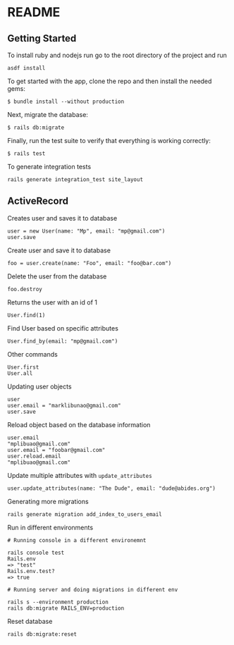 # README


## Getting Started

To install ruby and nodejs run go to the root directory of the project and run

```
asdf install
```

To get started with the app, clone the repo and then install the needed gems:

```
$ bundle install --without production
```

Next, migrate the database:

```
$ rails db:migrate
```

Finally, run the test suite to verify that everything is working correctly:

```
$ rails test
```

To generate integration tests

```
rails generate integration_test site_layout
```

## ActiveRecord

Creates user and saves it to database

```
user = new User(name: "Mp", email: "mp@gmail.com")
user.save
```

Create user and save it to database

```
foo = user.create(name: "Foo", email: "foo@bar.com")
```

Delete the user from the database

```
foo.destroy
```

Returns the user with an id of 1

```
User.find(1)
```

Find User based on specific attributes

```
User.find_by(email: "mp@gmail.com")
```

Other commands

```
User.first
User.all
```

Updating user objects

```
user
user.email = "marklibunao@gmail.com"
user.save
```

Reload object based on the database information

```
user.email
"mplibuao@gmail.com"
user.email = "foobar@gmail.com"
user.reload.email
"mplibuao@gmail.com"
```

Update multiple attributes with `update_attributes`

```
user.update_attributes(name: "The Dude", email: "dude@abides.org")
```

Generating more migrations

```
rails generate migration add_index_to_users_email
```

Run in different environments

```
# Running console in a different environemnt

rails console test
Rails.env
=> "test"
Rails.env.test?
=> true

# Running server and doing migrations in different env

rails s --environment production
rails db:migrate RAILS_ENV=production
```

Reset database

```
rails db:migrate:reset
```
